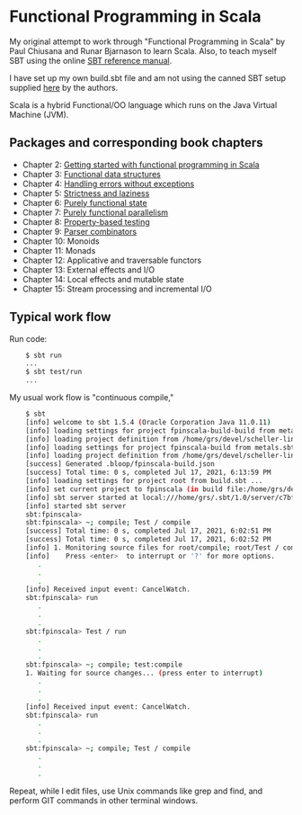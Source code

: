 # Functional Programming in Scala

My original attempt to work through "Functional Programming in Scala"
by Paul Chiusana and Runar Bjarnason to learn Scala.  Also, to teach
myself SBT using the online
[SBT reference manual](http://www.scala-sbt.org/).

I have set up my own build.sbt file and am not using the canned SBT
setup supplied [here](https://github.com/fpinscala/fpinscala) by the
authors.

Scala is a hybrid Functional/OO language which runs on
the Java Virtual Machine (JVM).

## Packages and corresponding book chapters

* Chapter 2: [Getting started with functional programming in Scala](src/main/scala/fpinscala/gettingstarted/)
* Chapter 3: [Functional data structures](src/main/scala/fpinscala/datastructures/)
* Chapter 4: [Handling errors without exceptions](src/main/scala/fpinscala/errorhandling/)
* Chapter 5: [Strictness and laziness](src/main/scala/fpinscala/laziness/)
* Chapter 6: [Purely functional state](src/main/scala/fpinscala/state/)
* Chapter 7: [Purely functional parallelism](src/main/scala/fpinscala/parallelism/)
* Chapter 8: [Property-based testing](src/main/scala/fpinscala/testing/)
* Chapter 9: [Parser combinators](src/main/scala/fpinscala/parsing/)
* Chapter 10: Monoids
* Chapter 11: Monads
* Chapter 12: Applicative and traversable functors
* Chapter 13: External effects and I/O
* Chapter 14: Local effects and mutable state
* Chapter 15: Stream processing and incremental I/O

## Typical work flow

Run code:

```bash
    $ sbt run
    ...
    $ sbt test/run
    ...
```

My usual work flow is "continuous compile,"

```bash
    $ sbt
    [info] welcome to sbt 1.5.4 (Oracle Corporation Java 11.0.11)
    [info] loading settings for project fpinscala-build-build from metals.sbt ...
    [info] loading project definition from /home/grs/devel/scheller-linux-archive/grok/Scala2/fpinscala/project/project
    [info] loading settings for project fpinscala-build from metals.sbt ...
    [info] loading project definition from /home/grs/devel/scheller-linux-archive/grok/Scala2/fpinscala/project
    [success] Generated .bloop/fpinscala-build.json
    [success] Total time: 0 s, completed Jul 17, 2021, 6:13:59 PM
    [info] loading settings for project root from build.sbt ...
    [info] set current project to fpinscala (in build file:/home/grs/devel/scheller-linux-archive/grok/Scala2/fpinscala/)
    [info] sbt server started at local:///home/grs/.sbt/1.0/server/c7bf9eed92a4e47cd0cb/sock
    [info] started sbt server
    sbt:fpinscala>
    sbt:fpinscala> ~; compile; Test / compile
    [success] Total time: 0 s, completed Jul 17, 2021, 6:02:51 PM
    [success] Total time: 0 s, completed Jul 17, 2021, 6:02:52 PM
    [info] 1. Monitoring source files for root/compile; root/Test / compile...
    [info]    Press <enter>  to interrupt or '?' for more options.
       .
       .
       .
    [info] Received input event: CancelWatch.
    sbt:fpinscala> run
       .
       .
       .
    sbt:fpinscala> Test / run
       .
       .
       .
    sbt:fpinscala> ~; compile; test:compile
    1. Waiting for source changes... (press enter to interrupt)
       .
       .
       .
    [info] Received input event: CancelWatch.
    sbt:fpinscala> run
       .
       .
       .
    sbt:fpinscala> ~; compile; Test / compile
       .
       .
       .
```

Repeat, while I edit files, use Unix commands like grep and
find, and perform GIT commands in other terminal windows.
